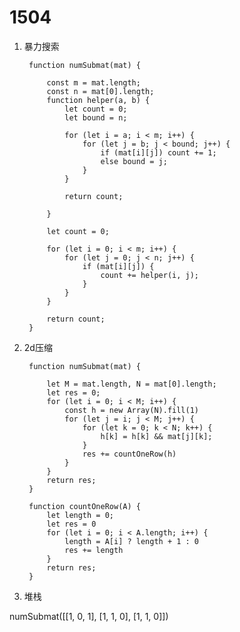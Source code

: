 # 1504 

1. 暴力搜索

        function numSubmat(mat) {

            const m = mat.length;
            const n = mat[0].length;
            function helper(a, b) {
                let count = 0;
                let bound = n;

                for (let i = a; i < m; i++) {
                    for (let j = b; j < bound; j++) {
                        if (mat[i][j]) count += 1;
                        else bound = j;
                    }
                }

                return count;

            }

            let count = 0;

            for (let i = 0; i < m; i++) {
                for (let j = 0; j < n; j++) {
                    if (mat[i][j]) {
                        count += helper(i, j);
                    }
                }
            }

            return count;
        }

2. 2d压缩

        function numSubmat(mat) {

            let M = mat.length, N = mat[0].length;
            let res = 0;
            for (let i = 0; i < M; i++) {
                const h = new Array(N).fill(1)
                for (let j = i; j < M; j++) {
                    for (let k = 0; k < N; k++) {
                        h[k] = h[k] && mat[j][k];
                    }
                    res += countOneRow(h)
                }
            }
            return res;
        }

        function countOneRow(A) {
            let length = 0;
            let res = 0
            for (let i = 0; i < A.length; i++) {
                length = A[i] ? length + 1 : 0
                res += length
            }
            return res;
        }


3. 堆栈


numSubmat([[1, 0, 1],
[1, 1, 0],
[1, 1, 0]])

